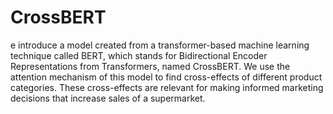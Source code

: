 # CrossBERT

e introduce a model created from a transformer-based machine learning technique called BERT, which stands for Bidirectional Encoder Representations from Transformers, named CrossBERT.
We use the attention mechanism of this model to find cross-effects of different product categories.
These cross-effects are relevant for making informed marketing decisions that increase sales of a supermarket.
